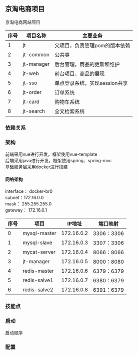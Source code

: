 ## 京淘电商项目
京淘电商网站项目


|序号|项目名称|主要业务|
|----|-------|--------|
|1| jt | 父项目，负责管理pom的版本依赖|
|2| jt-common| 公共类|
|3| jt-manager| 后台管理，商品的更新和维护|
|4| jt-web | 前台项目，商品的展现|
|5| jt-sso | 单点登录系统，实现session共享|
|6| jt-order| 订单系统|
|7| jt-card| 购物车系统|
|8| jt-search| 全文检索系统|


### 依赖关系

### 架构

前端采用vue进行开发，框架使用vue-template   
后端采用java进行开发，框架使用spring、spring-mvc  
基础服务层采用docker进行搭建

#### 网络架构

interface： docker-br0   
subnet：172.16.0.0  
mask： 255.255.255.0   
gateway： 172.16.0.1  


| 序号| 项目 | IP地址|端口映射|
|-----|-----|-------|----|
|0|mysql-master| 172.16.0.2|3306：3306|
|1|mysql-slave| 172.16.0.3|3307：3306|
|2|mycat-server| 172.16.0.4|8066：8066|
|3|jt-manager| 172.16.0.5|8000：8080|
|4|redis-master| 172.16.0.6|6379：6379|
|5|redis-salve1| 172.16.0.7|6380：6379|
|6|redis-salve2| 172.16.0.8|6391：6379|

### 技能点

### 启动
启动顺序


### 配置